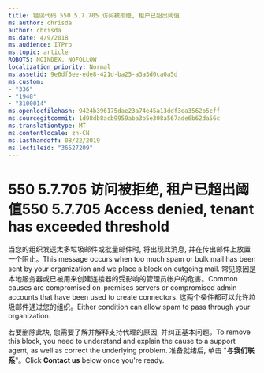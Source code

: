 ```yaml
---
title: 错误代码 550 5.7.705 访问被拒绝, 租户已超出阈值
ms.author: chrisda
author: chrisda
ms.date: 4/9/2018
ms.audience: ITPro
ms.topic: article
ROBOTS: NOINDEX, NOFOLLOW
localization_priority: Normal
ms.assetid: 9e6df5ee-ede8-421d-ba25-a3a3d0ca0a5d
ms.custom:
- "336"
- "1948"
- "3100014"
ms.openlocfilehash: 9424b396175dae23a74e45a13ddf3ea3562b5cff
ms.sourcegitcommit: 1d98db8acb9959aba3b5e308a567ade6b62da56c
ms.translationtype: MT
ms.contentlocale: zh-CN
ms.lasthandoff: 08/22/2019
ms.locfileid: "36527209"
---
```

# <a name="550-57705-access-denied-tenant-has-exceeded-threshold"></a><span data-ttu-id="60082-102">550 5.7.705 访问被拒绝, 租户已超出阈值</span><span class="sxs-lookup"><span data-stu-id="60082-102">550 5.7.705 Access denied, tenant has exceeded threshold</span></span>

<span data-ttu-id="60082-103">当您的组织发送太多垃圾邮件或批量邮件时, 将出现此消息, 并在传出邮件上放置一个阻止。</span><span class="sxs-lookup"><span data-stu-id="60082-103">This message occurs when too much spam or bulk mail has been sent by your organization and we place a block on outgoing mail.</span></span>
<span data-ttu-id="60082-104">常见原因是本地服务器或已被用来创建连接器的受影响的管理员帐户的危害。</span><span class="sxs-lookup"><span data-stu-id="60082-104">Common causes are compromised on-premises servers or compromised admin accounts that have been used to create connectors.</span></span> <span data-ttu-id="60082-105">这两个条件都可以允许垃圾邮件通过您的组织。</span><span class="sxs-lookup"><span data-stu-id="60082-105">Either condition can allow spam to pass through your organization.</span></span>

<span data-ttu-id="60082-106">若要删除此块, 您需要了解并解释支持代理的原因, 并纠正基本问题。</span><span class="sxs-lookup"><span data-stu-id="60082-106">To remove this block, you need to understand and explain the cause to a support agent, as well as correct the underlying problem.</span></span>
<span data-ttu-id="60082-107">准备就绪后, 单击 "**与我们联系**"。</span><span class="sxs-lookup"><span data-stu-id="60082-107">Click **Contact us** below once you're ready.</span></span>
